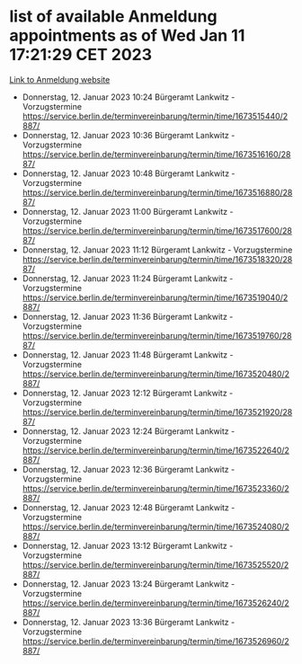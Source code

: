 # list of available Anmeldung appointments as of Wed Jan 11 17:21:29 CET 2023
[Link to Anmeldung website](https://service.berlin.de/terminvereinbarung/termin/tag.php?termin=0&anliegen[]=120686&dienstleisterlist=122210,122217,327316,122219,327312,122227,327314,122231,327346,122243,327348,122252,329742,122260,329745,122262,329748,122254,329751,122271,327278,122273,327274,122277,327276,330436,122280,327294,122282,327290,122284,327292,327539,122291,327270,122285,327266,122286,327264,122296,327268,150230,329760,122301,327282,122297,327286,122294,327284,122312,329763,122314,329775,122304,327330,122311,327334,122309,327332,122281,327352,122279,329772,122276,327324,122274,327326,122267,329766,122246,327318,122251,327320,122257,327322,122208,327298,122226,327300,121362,121364&herkunft=http%3A%2F%2Fservice.berlin.de%2Fdienstleistung%2F120686%2F)
- Donnerstag, 12. Januar 2023 10:24 Bürgeramt Lankwitz - Vorzugstermine https://service.berlin.de/terminvereinbarung/termin/time/1673515440/2887/
- Donnerstag, 12. Januar 2023 10:36 Bürgeramt Lankwitz - Vorzugstermine https://service.berlin.de/terminvereinbarung/termin/time/1673516160/2887/
- Donnerstag, 12. Januar 2023 10:48 Bürgeramt Lankwitz - Vorzugstermine https://service.berlin.de/terminvereinbarung/termin/time/1673516880/2887/
- Donnerstag, 12. Januar 2023 11:00 Bürgeramt Lankwitz - Vorzugstermine https://service.berlin.de/terminvereinbarung/termin/time/1673517600/2887/
- Donnerstag, 12. Januar 2023 11:12 Bürgeramt Lankwitz - Vorzugstermine https://service.berlin.de/terminvereinbarung/termin/time/1673518320/2887/
- Donnerstag, 12. Januar 2023 11:24 Bürgeramt Lankwitz - Vorzugstermine https://service.berlin.de/terminvereinbarung/termin/time/1673519040/2887/
- Donnerstag, 12. Januar 2023 11:36 Bürgeramt Lankwitz - Vorzugstermine https://service.berlin.de/terminvereinbarung/termin/time/1673519760/2887/
- Donnerstag, 12. Januar 2023 11:48 Bürgeramt Lankwitz - Vorzugstermine https://service.berlin.de/terminvereinbarung/termin/time/1673520480/2887/
- Donnerstag, 12. Januar 2023 12:12 Bürgeramt Lankwitz - Vorzugstermine https://service.berlin.de/terminvereinbarung/termin/time/1673521920/2887/
- Donnerstag, 12. Januar 2023 12:24 Bürgeramt Lankwitz - Vorzugstermine https://service.berlin.de/terminvereinbarung/termin/time/1673522640/2887/
- Donnerstag, 12. Januar 2023 12:36 Bürgeramt Lankwitz - Vorzugstermine https://service.berlin.de/terminvereinbarung/termin/time/1673523360/2887/
- Donnerstag, 12. Januar 2023 12:48 Bürgeramt Lankwitz - Vorzugstermine https://service.berlin.de/terminvereinbarung/termin/time/1673524080/2887/
- Donnerstag, 12. Januar 2023 13:12 Bürgeramt Lankwitz - Vorzugstermine https://service.berlin.de/terminvereinbarung/termin/time/1673525520/2887/
- Donnerstag, 12. Januar 2023 13:24 Bürgeramt Lankwitz - Vorzugstermine https://service.berlin.de/terminvereinbarung/termin/time/1673526240/2887/
- Donnerstag, 12. Januar 2023 13:36 Bürgeramt Lankwitz - Vorzugstermine https://service.berlin.de/terminvereinbarung/termin/time/1673526960/2887/
